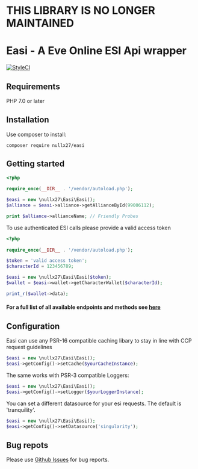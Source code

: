 # THIS LIBRARY IS NO LONGER MAINTAINED

# Easi - A Eve Online ESI Api wrapper 

<a href="https://styleci.io/repos/86077357"><img src="https://styleci.io/repos/86077357/shield" alt="StyleCI"></a>

## Requirements
PHP 7.0 or later

## Installation

Use composer to install:

```
composer require nullx27/easi
```

## Getting started

```php
<?php
   
require_once(__DIR__ . '/vendor/autoload.php');

$easi = new \nullx27\Easi\Easi();
$alliance = $easi->alliance->getAllianceById(99006112);

print $alliance->allianceName; // Friendly Probes
```

To use authenticated ESI calls please provide a valid access token

```php
<?php
   
require_once(__DIR__ . '/vendor/autoload.php');

$token = 'valid access token';
$characterId = 123456789;

$easi = new \nullx27\Easi\Easi($token);
$wallet = $easi->wallet->getCharacterWallet($characterId);

print_r($wallet->data);
```

#### For a full list of all available endpoints and methods see [here](https://nullx27.github.io/easi/namespace-nullx27.Easi.Api.Endpoints.html)

## Configuration

Easi can use any PSR-16 compatible caching libary to stay in line with CCP request guidelines

```php
$easi = new \nullx27\Easi\Easi();
$easi->getConfig()->setCache($yourCacheInstance);
```

The same works with PSR-3 compatible Loggers:

```php
$easi = new \nullx27\Easi\Easi();
$easi->getConfig()->setLogger($yourLoggerInstance);
```

You can set a different datasource for your esi requests. The default is 'tranquility'.

```php
$easi = new \nullx27\Easi\Easi();
$easi->getConfig()->setDatasource('singularity'); 
```

## Bug repots

Please use [Github Issues](https://github.com/nullx27/easi/issues) for bug reports.
